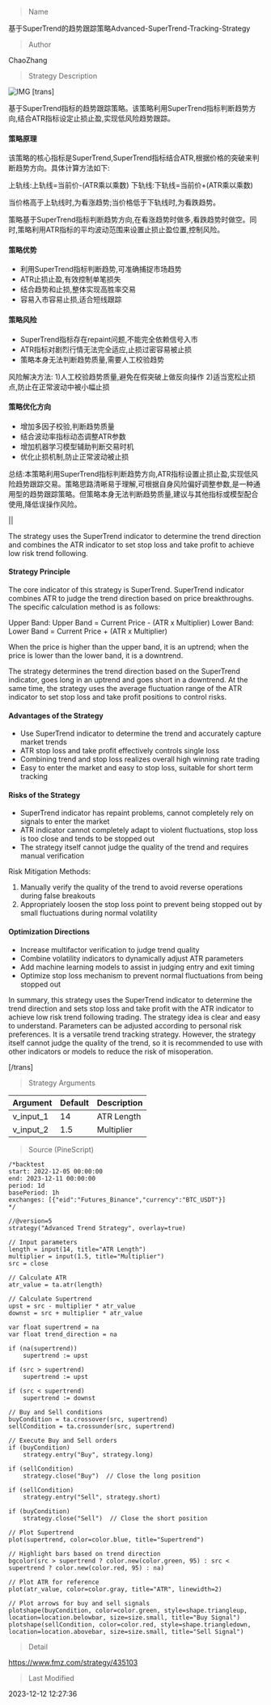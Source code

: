 
> Name

基于SuperTrend的趋势跟踪策略Advanced-SuperTrend-Tracking-Strategy

> Author

ChaoZhang

> Strategy Description

![IMG](https://www.fmz.com/upload/asset/168d899ce904ef1ea68.png)
[trans]

基于SuperTrend指标的趋势跟踪策略。该策略利用SuperTrend指标判断趋势方向,结合ATR指标设定止损止盈,实现低风险趋势跟踪。

#### 策略原理

该策略的核心指标是SuperTrend,SuperTrend指标结合ATR,根据价格的突破来判断趋势方向。具体计算方法如下:

上轨线:上轨线=当前价-(ATR乘以乘数)
下轨线:下轨线=当前价+(ATR乘以乘数)

当价格高于上轨线时,为看涨趋势;当价格低于下轨线时,为看跌趋势。

策略基于SuperTrend指标判断趋势方向,在看涨趋势时做多,看跌趋势时做空。同时,策略利用ATR指标的平均波动范围来设置止损止盈位置,控制风险。

#### 策略优势

- 利用SuperTrend指标判断趋势,可准确捕捉市场趋势
- ATR止损止盈,有效控制单笔损失
- 结合趋势和止损,整体实现高胜率交易
- 容易入市容易止损,适合短线跟踪

#### 策略风险

- SuperTrend指标存在repaint问题,不能完全依赖信号入市
- ATR指标对剧烈行情无法完全适应,止损过密容易被止损
- 策略本身无法判断趋势质量,需要人工校验趋势

风险解决方法:
1)人工校验趋势质量,避免在假突破上做反向操作
2)适当宽松止损点,防止在正常波动中被小幅止损

#### 策略优化方向 

- 增加多因子校验,判断趋势质量
- 结合波动率指标动态调整ATR参数
- 增加机器学习模型辅助判断交易时机
- 优化止损机制,防止正常波动被止损

总结:本策略利用SuperTrend指标判断趋势方向,ATR指标设置止损止盈,实现低风险趋势跟踪交易。策略思路清晰易于理解,可根据自身风险偏好调整参数,是一种通用型的趋势跟踪策略。但策略本身无法判断趋势质量,建议与其他指标或模型配合使用,降低误操作风险。

||

The strategy uses the SuperTrend indicator to determine the trend direction and combines the ATR indicator to set stop loss and take profit to achieve low risk trend following.

#### Strategy Principle 

The core indicator of this strategy is SuperTrend. SuperTrend indicator combines ATR to judge the trend direction based on price breakthroughs. The specific calculation method is as follows:

Upper Band: Upper Band = Current Price - (ATR x Multiplier)
Lower Band: Lower Band = Current Price + (ATR x Multiplier)

When the price is higher than the upper band, it is an uptrend; when the price is lower than the lower band, it is a downtrend.

The strategy determines the trend direction based on the SuperTrend indicator, goes long in an uptrend and goes short in a downtrend. At the same time, the strategy uses the average fluctuation range of the ATR indicator to set stop loss and take profit positions to control risks.

#### Advantages of the Strategy

- Use SuperTrend indicator to determine the trend and accurately capture market trends
- ATR stop loss and take profit effectively controls single loss
- Combining trend and stop loss realizes overall high winning rate trading
- Easy to enter the market and easy to stop loss, suitable for short term tracking

#### Risks of the Strategy

- SuperTrend indicator has repaint problems, cannot completely rely on signals to enter the market
- ATR indicator cannot completely adapt to violent fluctuations, stop loss is too close and tends to be stopped out
- The strategy itself cannot judge the quality of the trend and requires manual verification

Risk Mitigation Methods:
1) Manually verify the quality of the trend to avoid reverse operations during false breakouts 
2) Appropriately loosen the stop loss point to prevent being stopped out by small fluctuations during normal volatility

#### Optimization Directions

- Increase multifactor verification to judge trend quality
- Combine volatility indicators to dynamically adjust ATR parameters
- Add machine learning models to assist in judging entry and exit timing
- Optimize stop loss mechanism to prevent normal fluctuations from being stopped out

In summary, this strategy uses the SuperTrend indicator to determine the trend direction and sets stop loss and take profit with the ATR indicator to achieve low risk trend following trading. The strategy idea is clear and easy to understand. Parameters can be adjusted according to personal risk preferences. It is a versatile trend tracking strategy. However, the strategy itself cannot judge the quality of the trend, so it is recommended to use with other indicators or models to reduce the risk of misoperation.

[/trans]

> Strategy Arguments



|Argument|Default|Description|
|----|----|----|
|v_input_1|14|ATR Length|
|v_input_2|1.5|Multiplier|


> Source (PineScript)

``` pinescript
/*backtest
start: 2022-12-05 00:00:00
end: 2023-12-11 00:00:00
period: 1d
basePeriod: 1h
exchanges: [{"eid":"Futures_Binance","currency":"BTC_USDT"}]
*/

//@version=5
strategy("Advanced Trend Strategy", overlay=true)

// Input parameters
length = input(14, title="ATR Length")
multiplier = input(1.5, title="Multiplier")
src = close

// Calculate ATR
atr_value = ta.atr(length)

// Calculate Supertrend
upst = src - multiplier * atr_value
downst = src + multiplier * atr_value

var float supertrend = na
var float trend_direction = na

if (na(supertrend))
    supertrend := upst

if (src > supertrend)
    supertrend := upst

if (src < supertrend)
    supertrend := downst

// Buy and Sell conditions
buyCondition = ta.crossover(src, supertrend)
sellCondition = ta.crossunder(src, supertrend)

// Execute Buy and Sell orders
if (buyCondition)
    strategy.entry("Buy", strategy.long)

if (sellCondition)
    strategy.close("Buy")  // Close the long position

if (sellCondition)
    strategy.entry("Sell", strategy.short)

if (buyCondition)
    strategy.close("Sell")  // Close the short position

// Plot Supertrend
plot(supertrend, color=color.blue, title="Supertrend")

// Highlight bars based on trend direction
bgcolor(src > supertrend ? color.new(color.green, 95) : src < supertrend ? color.new(color.red, 95) : na)

// Plot ATR for reference
plot(atr_value, color=color.gray, title="ATR", linewidth=2)

// Plot arrows for buy and sell signals
plotshape(buyCondition, color=color.green, style=shape.triangleup, location=location.belowbar, size=size.small, title="Buy Signal")
plotshape(sellCondition, color=color.red, style=shape.triangledown, location=location.abovebar, size=size.small, title="Sell Signal")

```

> Detail

https://www.fmz.com/strategy/435103

> Last Modified

2023-12-12 12:27:36
